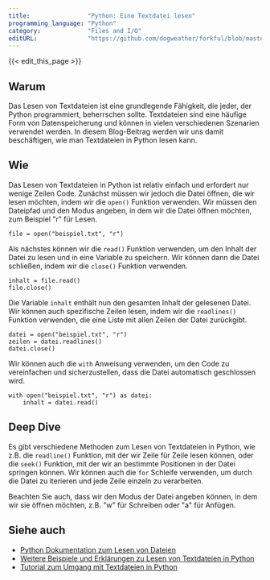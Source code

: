 ```yaml
---
title:                "Python: Eine Textdatei lesen"
programming_language: "Python"
category:             "Files and I/O"
editURL:              "https://github.com/dogweather/forkful/blob/master/content/de/python/reading-a-text-file.md"
---
```


{{< edit_this_page >}}

## Warum
Das Lesen von Textdateien ist eine grundlegende Fähigkeit, die jeder, der Python programmiert, beherrschen sollte. Textdateien sind eine häufige Form von Datenspeicherung und können in vielen verschiedenen Szenarien verwendet werden. In diesem Blog-Beitrag werden wir uns damit beschäftigen, wie man Textdateien in Python lesen kann.

## Wie
Das Lesen von Textdateien in Python ist relativ einfach und erfordert nur wenige Zeilen Code. Zunächst müssen wir jedoch die Datei öffnen, die wir lesen möchten, indem wir die `open()` Funktion verwenden. Wir müssen den Dateipfad und den Modus angeben, in dem wir die Datei öffnen möchten, zum Beispiel "r" für Lesen.

```
file = open("beispiel.txt", "r")
```

Als nächstes können wir die `read()` Funktion verwenden, um den Inhalt der Datei zu lesen und in eine Variable zu speichern. Wir können dann die Datei schließen, indem wir die `close()` Funktion verwenden.

```
inhalt = file.read()
file.close()
```

Die Variable `inhalt` enthält nun den gesamten Inhalt der gelesenen Datei. Wir können auch spezifische Zeilen lesen, indem wir die `readlines()` Funktion verwenden, die eine Liste mit allen Zeilen der Datei zurückgibt.

```
datei = open("beispiel.txt", "r")
zeilen = datei.readlines()
datei.close()
```

Wir können auch die `with` Anweisung verwenden, um den Code zu vereinfachen und sicherzustellen, dass die Datei automatisch geschlossen wird.

```
with open("beispiel.txt", "r") as datei:
    inhalt = datei.read()
```

## Deep Dive
Es gibt verschiedene Methoden zum Lesen von Textdateien in Python, wie z.B. die `readline()` Funktion, mit der wir Zeile für Zeile lesen können, oder die `seek()` Funktion, mit der wir an bestimmte Positionen in der Datei springen können. Wir können auch die `for` Schleife verwenden, um durch die Datei zu iterieren und jede Zeile einzeln zu verarbeiten.

Beachten Sie auch, dass wir den Modus der Datei angeben können, in dem wir sie öffnen möchten, z.B. "w" für Schreiben oder "a" für Anfügen.

## Siehe auch
- [Python Dokumentation zum Lesen von Dateien](https://docs.python.org/de/3/tutorial/inputoutput.html#reading-and-writing-files)
- [Weitere Beispiele und Erklärungen zu Lesen von Textdateien in Python](https://www.w3schools.com/python/python_file_read.asp)
- [Tutorial zum Umgang mit Textdateien in Python](https://realpython.com/read-write-files-python/)